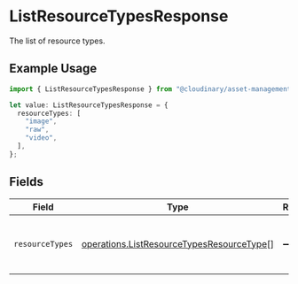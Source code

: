# ListResourceTypesResponse

The list of resource types.

## Example Usage

```typescript
import { ListResourceTypesResponse } from "@cloudinary/asset-management/models/operations";

let value: ListResourceTypesResponse = {
  resourceTypes: [
    "image",
    "raw",
    "video",
  ],
};
```

## Fields

| Field                                                                                                  | Type                                                                                                   | Required                                                                                               | Description                                                                                            | Example                                                                                                |
| ------------------------------------------------------------------------------------------------------ | ------------------------------------------------------------------------------------------------------ | ------------------------------------------------------------------------------------------------------ | ------------------------------------------------------------------------------------------------------ | ------------------------------------------------------------------------------------------------------ |
| `resourceTypes`                                                                                        | [operations.ListResourceTypesResourceType](../../models/operations/listresourcetypesresourcetype.md)[] | :heavy_minus_sign:                                                                                     | The list of available resource types.                                                                  | [<br/>"image",<br/>"raw",<br/>"video"<br/>]                                                            |